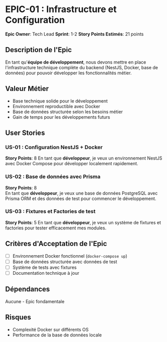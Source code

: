 # EPIC-01 : Infrastructure et Configuration

**Epic Owner**: Tech Lead
**Sprint**: 1-2
**Story Points Estimés**: 21 points

## Description de l'Epic

En tant qu'**équipe de développement**, nous devons mettre en place l'infrastructure technique complète du backend (NestJS, Docker, base de données) pour pouvoir développer les fonctionnalités métier.

## Valeur Métier

- Base technique solide pour le développement
- Environnement reproductible avec Docker
- Base de données structurée selon les besoins métier
- Gain de temps pour les développements futurs

## User Stories

### US-01 : Configuration NestJS + Docker
**Story Points**: 8
En tant que **développeur**, je veux un environnement NestJS avec Docker Compose pour développer localement rapidement.

### US-02 : Base de données avec Prisma
**Story Points**: 8  
En tant que **développeur**, je veux une base de données PostgreSQL avec Prisma ORM et des données de test pour commencer le développement.

### US-03 : Fixtures et Factories de test
**Story Points**: 5
En tant que **développeur**, je veux un système de fixtures et factories pour tester efficacement mes modules.

## Critères d'Acceptation de l'Epic

- [ ] Environnement Docker fonctionnel (`docker-compose up`)
- [ ] Base de données structurée avec données de test
- [ ] Système de tests avec fixtures
- [ ] Documentation technique à jour

## Dépendances

Aucune - Epic fondamentale

## Risques

- Complexité Docker sur différents OS
- Performance de la base de données locale